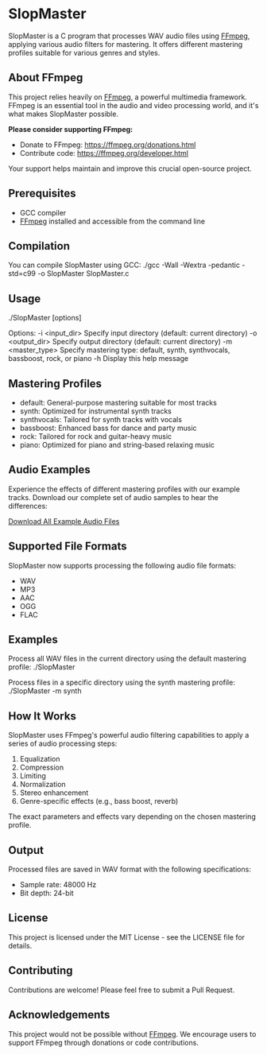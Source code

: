 # SlopMaster

SlopMaster is a C program that processes WAV audio files using [FFmpeg](https://ffmpeg.org/), applying various audio filters for mastering. It offers different mastering profiles suitable for various genres and styles.

## About FFmpeg

This project relies heavily on [FFmpeg](https://ffmpeg.org/), a powerful multimedia framework. FFmpeg is an essential tool in the audio and video processing world, and it's what makes SlopMaster possible. 

**Please consider supporting FFmpeg:**
- Donate to FFmpeg: https://ffmpeg.org/donations.html
- Contribute code: https://ffmpeg.org/developer.html

Your support helps maintain and improve this crucial open-source project.

## Prerequisites

- GCC compiler
- [FFmpeg](https://ffmpeg.org/) installed and accessible from the command line

## Compilation

You can compile SlopMaster using GCC:
./gcc -Wall -Wextra -pedantic -std=c99 -o SlopMaster SlopMaster.c



## Usage
./SlopMaster [options]

Options:
  -i <input_dir>   Specify input directory (default: current directory)
  -o <output_dir>  Specify output directory (default: current directory)
  -m <master_type> Specify mastering type: default, synth, synthvocals, bassboost, rock, or piano
  -h               Display this help message

## Mastering Profiles

- default: General-purpose mastering suitable for most tracks
- synth: Optimized for instrumental synth tracks
- synthvocals: Tailored for synth tracks with vocals
- bassboost: Enhanced bass for dance and party music
- rock: Tailored for rock and guitar-heavy music
- piano: Optimized for piano and string-based relaxing music

## Audio Examples

Experience the effects of different mastering profiles with our example tracks. Download our complete set of audio samples to hear the differences:

[Download All Example Audio Files](https://github.com/DeepRockLabs/SlopMaster/archive/refs/heads/main.zip)

## Supported File Formats

SlopMaster now supports processing the following audio file formats:
- WAV
- MP3
- AAC
- OGG
- FLAC

## Examples

Process all WAV files in the current directory using the default mastering profile:
./SlopMaster

Process files in a specific directory using the synth mastering profile:
./SlopMaster -m synth

## How It Works

SlopMaster uses FFmpeg's powerful audio filtering capabilities to apply a series of audio processing steps:

1. Equalization
2. Compression
3. Limiting
4. Normalization
5. Stereo enhancement
6. Genre-specific effects (e.g., bass boost, reverb)

The exact parameters and effects vary depending on the chosen mastering profile.

## Output

Processed files are saved in WAV format with the following specifications:
- Sample rate: 48000 Hz
- Bit depth: 24-bit

## License

This project is licensed under the MIT License - see the LICENSE file for details.

## Contributing

Contributions are welcome! Please feel free to submit a Pull Request.

## Acknowledgements

This project would not be possible without [FFmpeg](https://ffmpeg.org/). We encourage users to support FFmpeg through donations or code contributions.
